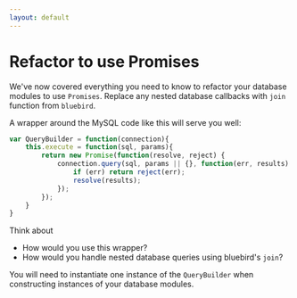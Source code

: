 ```yaml
---
layout: default
---
```


# Refactor to use Promises

We've now covered everything you need to know to refactor your database modules to use `Promises`. Replace any nested database callbacks with `join` function from `bluebird`.

A wrapper around the MySQL code like this will serve you well:

```javascript
var QueryBuilder = function(connection){
    this.execute = function(sql, params){
        return new Promise(function(resolve, reject) {
            connection.query(sql, params || {}, function(err, results) {
                if (err) return reject(err);
                resolve(results);
            });
        });
    }
}
```

Think about

* How would you use this wrapper?
* How would you handle nested database queries using bluebird's `join`?

You will need to instantiate one instance of the `QueryBuilder` when constructing instances of your database modules.

